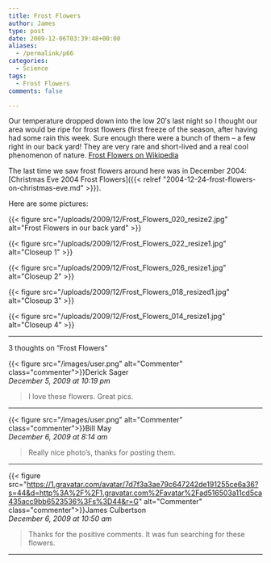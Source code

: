 ```yaml
---
title: Frost Flowers
author: James
type: post
date: 2009-12-06T03:39:48+00:00
aliases:
  - /permalink/p66
categories:
  - Science
tags:
  - Frost Flowers
comments: false

---
```

Our temperature dropped down into the low 20&#8242;s last night so I thought our area would be ripe for frost flowers (first freeze of the season, after having had some rain this week. Sure enough there were a bunch of them &#8211; a few right in our back yard! They are very rare and short-lived and a real cool phenomenon of nature. [Frost Flowers on Wikipedia][1]

The last time we saw frost flowers around here was in December 2004: [Christmas Eve 2004 Frost Flowers]({{< relref "2004-12-24-frost-flowers-on-christmas-eve.md" >}}).

Here are some pictures:

{{< figure src="/uploads/2009/12/Frost_Flowers_020_resize2.jpg" alt="Frost Flowers in our back yard" >}}

{{< figure src="/uploads/2009/12/Frost_Flowers_022_resize1.jpg" alt="Closeup 1" >}}

{{< figure src="/uploads/2009/12/Frost_Flowers_026_resize1.jpg" alt="Closeup 2" >}}

{{< figure src="/uploads/2009/12/Frost_Flowers_018_resized1.jpg" alt="Closeup 3" >}}

{{< figure src="/uploads/2009/12/Frost_Flowers_014_resize1.jpg" alt="Closeup 4" >}}

****

3 thoughts on “Frost Flowers”

{{< figure src="/images/user.png" alt="Commenter" class="commenter">}}Derick Sager  
_December 5, 2009 at 10:19 pm_

>I love these flowers. Great pics.

****

{{< figure src="/images/user.png" alt="Commenter" class="commenter">}}Bill May  
_December 6, 2009 at 8:14 am_

>Really nice photo’s, thanks for posting them.

****

{{< figure src="https://1.gravatar.com/avatar/7d7f3a3ae79c647242de191255ce6a36?s=44&d=http%3A%2F%2F1.gravatar.com%2Favatar%2Fad516503a11cd5ca435acc9bb6523536%3Fs%3D44&r=G" alt="Commenter" class="commenter">}}James Culbertson  
_December 6, 2009 at 10:50 am_

>Thanks for the positive comments. It was fun searching for these flowers.

****

 [1]: http://en.wikipedia.org/wiki/Frost_flowers
